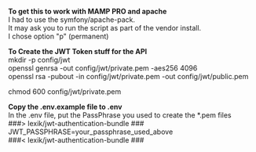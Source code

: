 **To get this to work with MAMP PRO and apache**  
I had to use the symfony/apache-pack.  
It may ask you to run the script as part of the vendor install.  
I chose option "p" (permanent)  

**To Create the JWT Token stuff for the API**  
mkdir -p config/jwt  
openssl genrsa -out config/jwt/private.pem -aes256 4096  
openssl rsa -pubout -in config/jwt/private.pem -out config/jwt/public.pem  

chmod 600 config/jwt/private.pem  

**Copy the .env.example file to .env**  
In the .env file, put the PassPhrase you used to create the *.pem files  
###> lexik/jwt-authentication-bundle ###  
JWT_PASSPHRASE=your_passphrase_used_above  
###< lexik/jwt-authentication-bundle ###  
